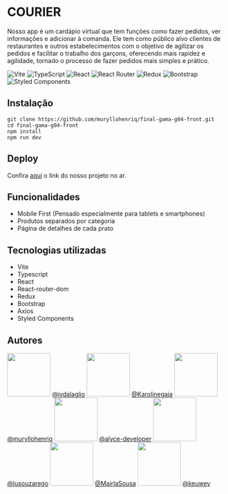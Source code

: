 # COURIER

Nosso app é um cardápio virtual que tem funções como fazer pedidos, ver informações e adicionar à comanda. Ele tem como público alvo clientes de restaurantes e outros estabelecimentos com o objetivo de agilizar os pedidos e facilitar o trabalho dos garçons, oferecendo mais rapidez e agilidade, tornado o processo de fazer pedidos mais simples e prático.

![Vite](https://img.shields.io/badge/vite-%23646CFF.svg?style=for-the-badge&logo=vite&logoColor=white)
![TypeScript](https://img.shields.io/badge/typescript-%23007ACC.svg?style=for-the-badge&logo=typescript&logoColor=white)
![React](https://img.shields.io/badge/react-%2320232a.svg?style=for-the-badge&logo=react&logoColor=%2361DAFB)
![React Router](https://img.shields.io/badge/React_Router-CA4245?style=for-the-badge&logo=react-router&logoColor=white)
![Redux](https://img.shields.io/badge/redux-%23593d88.svg?style=for-the-badge&logo=redux&logoColor=white)
![Bootstrap](https://img.shields.io/badge/bootstrap-%23563D7C.svg?style=for-the-badge&logo=bootstrap&logoColor=white)
![Styled Components](https://img.shields.io/badge/styled--components-DB7093?style=for-the-badge&logo=styled-components&logoColor=white)

## Instalação

```text
git clone https://github.com/muryllohenriq/final-gama-g04-front.git
cd final-gama-g04-front
npm install
npm run dev
```

## Deploy

Confira [aqui](http://www.site.com.br) o link do nosso projeto no ar.

## Funcionalidades

- Mobile First (Pensado especialmente para tablets e smartphones)
- Produtos separados por categoria
- Página de detalhes de cada prato

## Tecnologias utilizadas

- Vite
- Typescript
- React
- React-router-dom
- Redux
- Bootstrap
- Axios
- Styled Components

## Autores

<img src="https://avatars.githubusercontent.com/u/104599786?v=4" width="100px" height="100px"> [@jvdalaglio](https://github.com/jvdalaglio)
<img src="https://avatars.githubusercontent.com/u/108437963?v=4" width="100px" height="100px"> [@Karolinegaia](https://github.com/Karolinegaia)
<img src="https://avatars.githubusercontent.com/u/105292489?v=4" width="100px" height="100px"> [@muryllohenriq](https://github.com/muryllohenriq)
<img src="https://avatars.githubusercontent.com/u/109231674?v=4" width="100px" height="100px"> [@alyce-developer](https://github.com/alyce-developer)
<img src="https://avatars.githubusercontent.com/u/63968764?v=4" width="100px" height="100px"> [@lusouzarego](https://github.com/lusouzarego)
<img src="https://avatars.githubusercontent.com/u/109757967?v=4" width="100px" height="100px"> [@MairlaSousa](https://github.com/MairlaSousa)
<img src="https://avatars.githubusercontent.com/u/73517606?v=4" width="100px" height="100px"> [@keuwey](https://github.com/keuwey)
